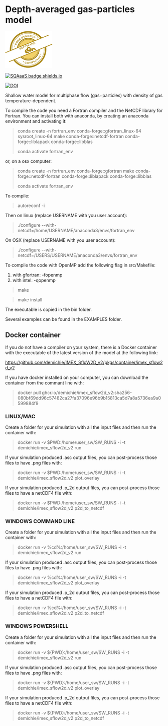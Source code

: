 # Depth-averaged gas-particles model

[![SQAaaS badge](https://github.com/EOSC-synergy/SQAaaS/raw/master/badges/badges_150x116/badge_software_gold.png)](https://api.eu.badgr.io/public/assertions/VYyqk62SQfq4Hx1E3CsHHg "SQAaaS gold badge achieved")

[![SQAaaS badge shields.io](https://img.shields.io/badge/sqaaas%20software-gold-yellow)](https://api.eu.badgr.io/public/assertions/VYyqk62SQfq4Hx1E3CsHHg "SQAaaS gold badge achieved")

[![DOI](https://zenodo.org/badge/218571198.svg)](https://zenodo.org/doi/10.5281/zenodo.7476736)

Shallow water model for multiphase flow (gas+particles) with density of gas
temperature-dependent.

To compile the code you need a Fortran compiler and the NetCDF library for Fortran. You can install both with anaconda, by creating an anaconda environment and activating it:

> conda create -n fortran_env conda-forge::gfortran_linux-64  sysroot_linux-64  make  conda-forge::netcdf-fortran  conda-forge::liblapack  conda-forge::libblas
> 
> conda activate fortran_env

or, on a osx computer:

> conda create -n fortran_env conda-forge::gfortran make conda-forge::netcdf-fortran conda-forge::liblapack conda-forge::libblas
> 
> conda activate fortran_env


To compile:

> autoreconf -i

Then on linux (replace USERNAME with you user account):

> ./configure --with-netcdf=/home/USERNAME/anaconda3/envs/fortran_env

On OSX (replace USERNAME with you user account):

> ./configure --with-netcdf=/USERS/USERNAME/anaconda3/envs/fortran_env

To compile the code with OpenMP add the following flag in src/Makefile:
1) with gfortran: -fopenmp
2) with intel: -qopenmp

> make

> make install

The executable is copied in the bin folder.

Several examples can be found in the EXAMPLES folder.

## Docker container

If you do not have a compiler on your system, there is a Docker container
with the executable of the latest version of the model at the following
link:

<https://github.com/demichie/IMEX_SfloW2D_v2/pkgs/container/imex_sflow2d_v2>

If you have docker installed on your computer, you can download the container
from the commant line with:

> docker pull ghcr.io/demichie/imex_sflow2d_v2:sha256-080bf69dd96c57482ca27fa37096e96b9b15813ca5d7a8a5736ea9a0599884f9

### LINUX/MAC

Create a folder for your simulation with all the input files and then run the
container with:

> docker run -v $PWD:/home/user_sw/SW_RUNS -i -t demichie/imex_sflow2d_v2 run

If your simulation produced .asc output files, you can post-process those
files to have .png files with:

> docker run -v $PWD:/home/user_sw/SW_RUNS -i -t demichie/imex_sflow2d_v2 plot_overlay

If your simulation produced .p_2d output files, you can post-process those
files to have a netCDF4 file with:

> docker run -v $PWD:/home/user_sw/SW_RUNS -i -t demichie/imex_sflow2d_v2 p2d_to_netcdf

### WINDOWS COMMAND LINE

Create a folder for your simulation with all the input files and then run
the container with:

> docker run -v %cd%:/home/user_sw/SW_RUNS -i -t demichie/imex_sflow2d_v2 run

If your simulation produced .asc output files, you can post-process those
files to have .png files with:

> docker run -v %cd%:/home/user_sw/SW_RUNS -i -t demichie/imex_sflow2d_v2 plot_overlay

If your simulation produced .p_2d output files, you can post-process those
files to have a netCDF4 file with:

> docker run -v %cd%:/home/user_sw/SW_RUNS -i -t demichie/imex_sflow2d_v2 p2d_to_netcdf

### WINDOWS POWERSHELL

Create a folder for your simulation with all the input files and then run
the container with:

> docker run -v ${PWD}:/home/user_sw/SW_RUNS -i -t demichie/imex_sflow2d_v2 run

If your simulation produced .asc output files, you can post-process those
files to have .png files with:

> docker run -v ${PWD}:/home/user_sw/SW_RUNS -i -t demichie/imex_sflow2d_v2 plot_overlay

If your simulation produced .p_2d output files, you can post-process those
files to have a netCDF4 file with:

> docker run -v ${PWD}:/home/user_sw/SW_RUNS -i -t demichie/imex_sflow2d_v2 p2d_to_netcdf

